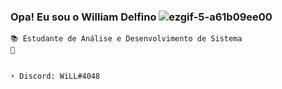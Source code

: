 ### Opa! Eu sou o William Delfino ![ezgif-5-a61b09ee00](https://user-images.githubusercontent.com/101029774/156908317-5a5d563d-6224-4bf2-a0cd-1a3faede66e6.gif)





    📚 Estudante de Análise e Desenvolvimento de Sistema
    🌱 
    
    
    ⚡ Discord: WiLL#4048



<!--
**WilliamDelfino/WilliamDelfino** is a ✨ _special_ ✨ repository because its `README.md` (this file) appears on your GitHub profile.

Here are some ideas to get you started:

- 🔭 I’m currently working on ...
- 🌱 I’m currently learning ...
- 👯 I’m looking to collaborate on ...
- 🤔 I’m looking for help with ...
- 💬 Ask me about ...
- 📫 How to reach me: ...
- 😄 Pronouns: ...
- ⚡ Fun fact: ...
--> 
